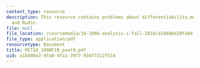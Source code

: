 ```yaml
---
content_type: resource
description: This resource contains problems about differentiability,mean value theorem
  and Rudin.
file: null
file_location: /coursemedia/18-100b-analysis-i-fall-2010/a18486e29fa04fa13977934f7212f514_MIT18_100BF10_pset9.pdf
file_type: application/pdf
resourcetype: Document
title: MIT18_100BF10_pset9.pdf
uid: a18486e2-9fa0-4fa1-3977-934f7212f514
---
```

